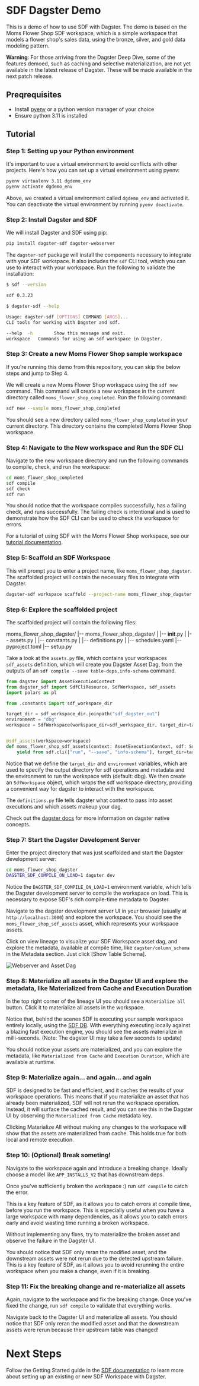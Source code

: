 # SDF Dagster Demo

This is a demo of how to use SDF with Dagster. The demo is based on the Moms Flower Shop SDF workspace, which is a simple workspace that models a flower shop's sales data, using the bronze, silver, and gold data modeling pattern.

**Warning**: For those arriving from the Dagster Deep Dive, some of the features demoed, such as caching and selective materialization, are not yet available in the latest release of Dagster. These will be made available in the next patch release.

## Preqrequisites
- Install [pyenv](https://github.com/pyenv/pyenv) or a python version manager of your choice
- Ensure python 3.11 is installed

## Tutorial

### Step 1: Setting up your Python environment

It's important to use a virtual environment to avoid conflicts with other projects. Here's how you can set up a virtual environment using pyenv:

```bash
pyenv virtualenv 3.11 dgdemo_env
pyenv activate dgdemo_env
```

Above, we created a virtual environment called `dgdemo_env` and activated it. You can deactivate the virtual environment by running `pyenv deactivate`.

### Step 2: Install Dagster and SDF

We will install Dagster and SDF using pip:

```bash
pip install dagster-sdf dagster-webserver
```

The `dagster-sdf` package will install the components necessary to integrate with your SDF workspace. It also includes the `sdf` CLI tool, which you can use to interact with your workspace. Run the following to validate the installation:

```bash
$ sdf --version

sdf 0.3.23

$ dagster-sdf --help

Usage: dagster-sdf [OPTIONS] COMMAND [ARGS]...
CLI tools for working with Dagster and sdf. 

--help  -h        Show this message and exit.
workspace   Commands for using an sdf workspace in Dagster. 
```

### Step 3: Create a new Moms Flower Shop sample workspace

If you're running this demo from this repository, you can skip the below steps and jump to Step 4.

We will create a new Moms Flower Shop workspace using the `sdf new` command. This command will create a new workspace in the current directory called `moms_flower_shop_completed`. Run the following command:

```bash
sdf new --sample moms_flower_shop_completed
```

You should see a new directory called `moms_flower_shop_completed` in your current directory. This directory contains the completed Moms Flower Shop workspace. 

### Step 4: Navigate to the New workspace and Run the SDF CLI

Navigate to the new workspace directory and run the following commands to compile, check, and run the workspace:

```bash
cd moms_flower_shop_completed
sdf compile
sdf check
sdf run
```

You should notice that the workspace compiles successfully, has a failing check, and runs successfully. The failing check is intentional and is used to demonstrate how the SDF CLI can be used to check the workspace for errors.

For a tutorial of using SDF with the Moms Flower Shop workspace, see our [tutorial documentation](https://docs.sdf.com/tutorials/tutorials-intro).

### Step 5: Scaffold an SDF Workspace

This will prompt you to enter a project name, like `moms_flower_shop_dagster`. The scaffolded project will contain the necessary files to integrate with Dagster.

```bash
dagster-sdf workspace scaffold --project-name moms_flower_shop_dagster
```

### Step 6: Explore the scaffolded project

The scaffolded project will contain the following files:

moms_flower_shop_dagster/
|-- moms_flower_shop_dagster/
|   |-- __init__.py
|   |-- assets.py
|   |-- constants.py
|   |-- definitions.py
|   |-- schedules.yaml
|-- pyproject.toml
|-- setup.py

Take a look at the `assets.py` file, which contains your workspaces `sdf_assets` definition, which will create you Dagster Asset Dag, from the outputs of an `sdf compile --save table-deps,info-schema` command.

```python
from dagster import AssetExecutionContext
from dagster_sdf import SdfCliResource, SdfWorkspace, sdf_assets
import polars as pl

from .constants import sdf_workspace_dir

target_dir = sdf_workspace_dir.joinpath("sdf_dagster_out")
environment = "dbg"
workspace = SdfWorkspace(workspace_dir=sdf_workspace_dir, target_dir=target_dir, environment=environment)


@sdf_assets(workspace=workspace)
def moms_flower_shop_sdf_assets(context: AssetExecutionContext, sdf: SdfCliResource):
    yield from sdf.cli(["run", "--save", "info-schema"], target_dir=target_dir, environment=environment, context=context).stream()
```

Notice that we define the `target_dir` and `environment` variables, which are used to specify the output directory for sdf operations and metadata and the environment to run the workspace with (default: dbg). We then create an `SdfWorkspace` object, which wraps the sdf workspace directory, providing a convenient way for dagster to interact with the workspace.

The `definitions.py` file tells dagster what context to pass into asset executions and which assets makeup your dag.

Check out the [dagster docs](https://docs.dagster.io/concepts) for more information on dagster native concepts.

### Step 7: Start the Dagster Development Server

Enter the project directory that was just scaffolded and start the Dagster development server:

```bash
cd moms_flower_shop_dagster
DAGSTER_SDF_COMPILE_ON_LOAD=1 dagster dev
```

Notice the `DAGSTER_SDF_COMPILE_ON_LOAD=1` environment variable, which tells the Dagster development server to compile the workspace on load. This is necessary to expose SDF's rich compile-time metadata to Dagster.

Navigate to the dagster development server UI in your browser (usually at `http://localhost:3000`) and explore the workspace. You should see the `moms_flower_shop_sdf_assets` asset, which represents your workspace assets. 

Click on view lineage to visualize your SDF Workspace asset dag, and explore the metadata, available at compile time, like `dagster/column_schema` in the Metadata section. Just click [Show Table Schema].

![Webserver and Asset Dag](https://cdn.sdf.com/img/dagster-sdf-gif-1.gif)

### Step 8: Materialize all assets in the Dagster UI and explore the metadata, like Materialized from Cache and Execution Duration

In the top right corner of the lineage UI you should see a `Materialize all` button. Click it to materialize all assets in the workspace. 

Notice that, behind the scenes SDF is executing your sample workspace entirely locally, using the [SDF DB](https://docs.sdf.com/database/introduction#sdf-db-overview). With everything executing locally against a blazing fast execution engine, you should see the assets materialize in milli-seconds. (Note: The dagster UI may take a few seconds to update)

You should notice your assets are materialized, and you can explore the metadata, like `Materialized from Cache` and `Execution Duration`, which are available at runtime.

### Step 9: Materialize again... and again... and again

SDF is designed to be fast and efficient, and it caches the results of your workspace operations. This means that if you materialize an asset that has already been materialized, SDF will not rerun the workspace operation. Instead, it will surface the cached result, and you can see this in the Dagster UI by observing the `Materialized from Cache` metadata key.

Clicking Materialize All without making any changes to the workspace will show that the assets are materialized from cache. This holds true for both local and remote execution.

### Step 10: (Optional) Break someting! 

Navigate to the workspace again and introduce a breaking change. Ideally choose a model like `APP_INSTALLS_V2` that has downstream deps.

Once you've sufficiently broken the workspace :) run `sdf compile` to catch the error.

This is a key feature of SDF, as it allows you to catch errors at compile time, before you run the workspace. This is especially useful when you have a large workspace with many dependencies, as it allows you to catch errors early and avoid wasting time running a broken workspace.

Without implementing any fixes, try to materialize the broken asset and observe the failure in the Dagster UI.

You should notice that SDF only reran the modified asset, and the downstream assets were not rerun due to the detected upstream failure. This is a key feature of SDF, as it allows you to avoid rerunning the entire workspace when you make a change, even if it is breaking.

### Step 11: Fix the breaking change and re-materialize all assets

Again, navigate to the workspace and fix the breaking change. Once you've fixed the change, run `sdf compile` to validate that everything works.

Navigate back to the Dagster UI and materialize all assets. You should notice that SDF only reran the modified asset and that the downstream assets were rerun because their upstream table was changed!

# Next Steps

Follow the Getting Started guide in the [SDF documentation](https://docs.sdf.com/integrations/dagster/getting-started) to learn more about setting up an existing or new SDF Workspace with Dagster.